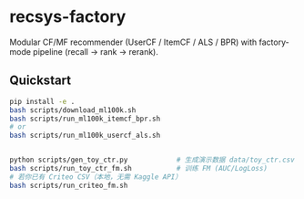# recsys-factory

Modular CF/MF recommender (UserCF / ItemCF / ALS / BPR) with factory-mode pipeline (recall → rank → rerank).

## Quickstart
```bash
pip install -e .
bash scripts/download_ml100k.sh
bash scripts/run_ml100k_itemcf_bpr.sh
# or
bash scripts/run_ml100k_usercf_als.sh


python scripts/gen_toy_ctr.py            # 生成演示数据 data/toy_ctr.csv
bash scripts/run_toy_ctr_fm.sh           # 训练 FM (AUC/LogLoss)
# 若你已有 Criteo CSV（本地，无需 Kaggle API）
bash scripts/run_criteo_fm.sh
```
